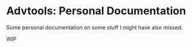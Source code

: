 # Advtools: Personal Documentation
Some personal documentation on some stuff I might have also missed.

WIP